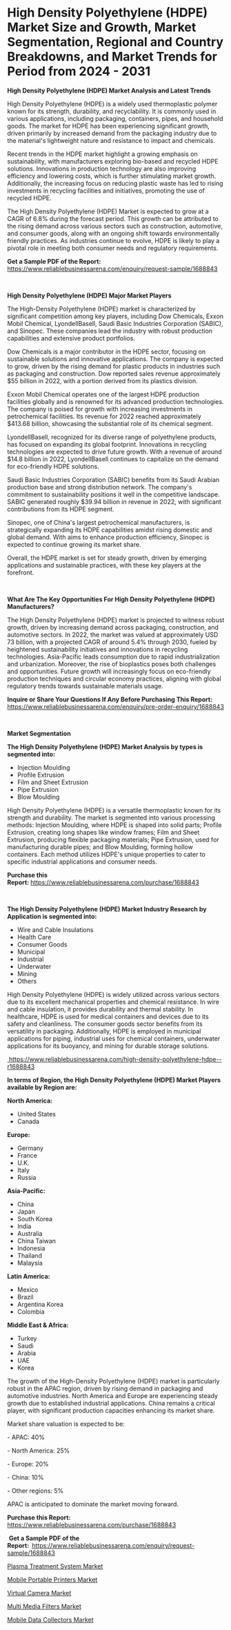 <p><h1>High Density Polyethylene (HDPE) Market Size and Growth, Market Segmentation, Regional and Country Breakdowns, and Market Trends for Period from 2024 -  2031</h1></p><p><strong>High Density Polyethylene (HDPE) Market Analysis and Latest Trends</strong></p>
<p><p>High Density Polyethylene (HDPE) is a widely used thermoplastic polymer known for its strength, durability, and recyclability. It is commonly used in various applications, including packaging, containers, pipes, and household goods. The market for HDPE has been experiencing significant growth, driven primarily by increased demand from the packaging industry due to the material's lightweight nature and resistance to impact and chemicals.</p><p>Recent trends in the HDPE market highlight a growing emphasis on sustainability, with manufacturers exploring bio-based and recycled HDPE solutions. Innovations in production technology are also improving efficiency and lowering costs, which is further stimulating market growth. Additionally, the increasing focus on reducing plastic waste has led to rising investments in recycling facilities and initiatives, promoting the use of recycled HDPE.</p><p>The High Density Polyethylene (HDPE) Market is expected to grow at a CAGR of 6.8% during the forecast period. This growth can be attributed to the rising demand across various sectors such as construction, automotive, and consumer goods, along with an ongoing shift towards environmentally friendly practices. As industries continue to evolve, HDPE is likely to play a pivotal role in meeting both consumer needs and regulatory requirements.</p></p>
<p><strong>Get a Sample PDF of the Report:&nbsp;</strong> <a href="https://www.reliablebusinessarena.com/enquiry/request-sample/1688843?utm_campaign=1552&utm_medium=2&utm_source=Github&utm_content=ia&utm_term=19102024&utm_id=high-density-polyethylene-hdpe">https://www.reliablebusinessarena.com/enquiry/request-sample/1688843</a></p>
<p>&nbsp;</p>
<p><strong>High Density Polyethylene (HDPE) Major Market Players</strong></p>
<p><p>The High-Density Polyethylene (HDPE) market is characterized by significant competition among key players, including Dow Chemicals, Exxon Mobil Chemical, LyondellBasell, Saudi Basic Industries Corporation (SABIC), and Sinopec. These companies lead the industry with robust production capabilities and extensive product portfolios.</p><p>Dow Chemicals is a major contributor in the HDPE sector, focusing on sustainable solutions and innovative applications. The company is expected to grow, driven by the rising demand for plastic products in industries such as packaging and construction. Dow reported sales revenue approximately $55 billion in 2022, with a portion derived from its plastics division.</p><p>Exxon Mobil Chemical operates one of the largest HDPE production facilities globally and is renowned for its advanced production technologies. The company is poised for growth with increasing investments in petrochemical facilities. Its revenue for 2022 reached approximately $413.68 billion, showcasing the substantial role of its chemical segment.</p><p>LyondellBasell, recognized for its diverse range of polyethylene products, has focused on expanding its global footprint. Innovations in recycling technologies are expected to drive future growth. With a revenue of around $14.8 billion in 2022, LyondellBasell continues to capitalize on the demand for eco-friendly HDPE solutions.</p><p>Saudi Basic Industries Corporation (SABIC) benefits from its Saudi Arabian production base and strong distribution network. The company's commitment to sustainability positions it well in the competitive landscape. SABIC generated roughly $39.94 billion in revenue in 2022, with significant contributions from its HDPE segment.</p><p>Sinopec, one of China's largest petrochemical manufacturers, is strategically expanding its HDPE capabilities amidst rising domestic and global demand. With aims to enhance production efficiency, Sinopec is expected to continue growing its market share.</p><p>Overall, the HDPE market is set for steady growth, driven by emerging applications and sustainable practices, with these key players at the forefront.</p></p>
<p>&nbsp;</p>
<p><strong>What Are The Key Opportunities For High Density Polyethylene (HDPE) Manufacturers?</strong></p>
<p><p>The High Density Polyethylene (HDPE) market is projected to witness robust growth, driven by increasing demand across packaging, construction, and automotive sectors. In 2022, the market was valued at approximately USD 73 billion, with a projected CAGR of around 5.4% through 2030, fueled by heightened sustainability initiatives and innovations in recycling technologies. Asia-Pacific leads consumption due to rapid industrialization and urbanization. Moreover, the rise of bioplastics poses both challenges and opportunities. Future growth will increasingly focus on eco-friendly production techniques and circular economy practices, aligning with global regulatory trends towards sustainable materials usage.</p></p>
<p><strong>Inquire or Share Your Questions If Any Before Purchasing This Report:</strong> <a href="https://www.reliablebusinessarena.com/enquiry/pre-order-enquiry/1688843?utm_campaign=1552&utm_medium=2&utm_source=Github&utm_content=ia&utm_term=19102024&utm_id=high-density-polyethylene-hdpe">https://www.reliablebusinessarena.com/enquiry/pre-order-enquiry/1688843</a></p>
<p>&nbsp;</p>
<p><strong>Market Segmentation</strong></p>
<p><strong>The High Density Polyethylene (HDPE) Market Analysis by types is segmented into:</strong></p>
<p><ul><li>Injection Moulding</li><li>Profile Extrusion</li><li>Film and Sheet Extrusion</li><li>Pipe Extrusion</li><li>Blow Moulding</li></ul></p>
<p><p>High Density Polyethylene (HDPE) is a versatile thermoplastic known for its strength and durability. The market is segmented into various processing methods: Injection Moulding, where HDPE is shaped into solid parts; Profile Extrusion, creating long shapes like window frames; Film and Sheet Extrusion, producing flexible packaging materials; Pipe Extrusion, used for manufacturing durable pipes; and Blow Moulding, forming hollow containers. Each method utilizes HDPE's unique properties to cater to specific industrial applications and consumer needs.</p></p>
<p><strong>Purchase this Report:&nbsp;</strong><a href="https://www.reliablebusinessarena.com/purchase/1688843?utm_campaign=1552&utm_medium=2&utm_source=Github&utm_content=ia&utm_term=19102024&utm_id=high-density-polyethylene-hdpe">https://www.reliablebusinessarena.com/purchase/1688843</a></p>
<p>&nbsp;</p>
<p><strong>The High Density Polyethylene (HDPE) Market Industry Research by Application is segmented into:</strong></p>
<p><ul><li>Wire and Cable Insulations</li><li>Health Care</li><li>Consumer Goods</li><li>Municipal</li><li>Industrial</li><li>Underwater</li><li>Mining</li><li>Others</li></ul></p>
<p><p>High Density Polyethylene (HDPE) is widely utilized across various sectors due to its excellent mechanical properties and chemical resistance. In wire and cable insulation, it provides durability and thermal stability. In healthcare, HDPE is used for medical containers and devices due to its safety and cleanliness. The consumer goods sector benefits from its versatility in packaging. Additionally, HDPE is employed in municipal applications for piping, industrial uses for chemical containers, underwater applications for its buoyancy, and mining for durable storage solutions.</p></p>
<p><a href="https://www.reliablebusinessarena.com/high-density-polyethylene-hdpe--r1688843?utm_campaign=1552&utm_medium=2&utm_source=Github&utm_content=ia&utm_term=19102024&utm_id=high-density-polyethylene-hdpe">&nbsp;https://www.reliablebusinessarena.com/high-density-polyethylene-hdpe--r1688843</a></p>
<p><strong>In terms of Region, the High Density Polyethylene (HDPE) Market Players available by Region are:</strong></p>
<p>
    <p> <strong> North America: </strong>
        <ul>
            <li>United States</li>
            <li>Canada</li>
        </ul>
        </p> 
    <p> <strong> Europe: </strong>
        <ul>
            <li>Germany</li>
            <li>France</li>
            <li>U.K.</li>
            <li>Italy</li>
            <li>Russia</li>
        </ul>
        </p> 
    <p> <strong> Asia-Pacific: </strong>
        <ul>
            <li>China</li>
            <li>Japan</li>
            <li>South Korea</li>
            <li>India</li>
            <li>Australia</li>
            <li>China Taiwan</li>
            <li>Indonesia</li>
            <li>Thailand</li>
            <li>Malaysia</li>
        </ul>
        </p> 
    <p> <strong> Latin America: </strong>
        <ul>
            <li>Mexico</li>
            <li>Brazil</li>
            <li>Argentina Korea</li>
            <li>Colombia</li>
        </ul>
        </p> 
    <p> <strong> Middle East & Africa: </strong>
        <ul>
            <li>Turkey</li>
            <li>Saudi</li>
            <li>Arabia</li>
            <li>UAE</li>
            <li>Korea</li>
        </ul>
    </p>
    </p>
<p><p>The growth of the High-Density Polyethylene (HDPE) market is particularly robust in the APAC region, driven by rising demand in packaging and automotive industries. North America and Europe are experiencing steady growth due to established industrial applications. China remains a critical player, with significant production capacities enhancing its market share. </p><p>Market share valuation is expected to be: </p><p>- APAC: 40%</p><p>- North America: 25%</p><p>- Europe: 20%</p><p>- China: 10%</p><p>- Other regions: 5%</p><p>APAC is anticipated to dominate the market moving forward.</p></p>
<p><strong>Purchase this Report: </strong><a href="https://www.reliablebusinessarena.com/purchase/1688843?utm_campaign=1552&utm_medium=2&utm_source=Github&utm_content=ia&utm_term=19102024&utm_id=high-density-polyethylene-hdpe">https://www.reliablebusinessarena.com/purchase/1688843</a></p>
<p>&nbsp;<strong>Get a Sample PDF of the Report:&nbsp;&nbsp;</strong><a href="https://www.reliablebusinessarena.com/enquiry/request-sample/1688843?utm_campaign=1552&utm_medium=2&utm_source=Github&utm_content=ia&utm_term=19102024&utm_id=high-density-polyethylene-hdpe">https://www.reliablebusinessarena.com/enquiry/request-sample/1688843</a></p>
<p><strong></strong></p>
<p><p><a href="https://www.linkedin.com/pulse/surfing-plasma-treatment-system-wave-riding-market-currents-8tsue?utm_campaign=1552&utm_medium=2&utm_source=Github&utm_content=ia&utm_term=19102024&utm_id=high-density-polyethylene-hdpe">Plasma Treatment System Market</a></p><p><a href="https://www.linkedin.com/pulse/mobile-portable-printers-market-investigation-industry-evolution-syfae?utm_campaign=1552&utm_medium=2&utm_source=Github&utm_content=ia&utm_term=19102024&utm_id=high-density-polyethylene-hdpe">Mobile Portable Printers Market</a></p><p><a href="https://www.linkedin.com/pulse/virtual-camera-market-industry-trends-forecast-period-from-2024-ehpze?utm_campaign=1552&utm_medium=2&utm_source=Github&utm_content=ia&utm_term=19102024&utm_id=high-density-polyethylene-hdpe">Virtual Camera Market</a></p><p><a href="https://www.linkedin.com/pulse/multi-media-filters-market-global-share-ranking-overall-fniye?utm_campaign=1552&utm_medium=2&utm_source=Github&utm_content=ia&utm_term=19102024&utm_id=high-density-polyethylene-hdpe">Multi Media Filters Market</a></p><p><a href="https://www.linkedin.com/pulse/global-mobile-data-collectors-market-trends-innovations-forward-looking-7nkle?utm_campaign=1552&utm_medium=2&utm_source=Github&utm_content=ia&utm_term=19102024&utm_id=high-density-polyethylene-hdpe">Mobile Data Collectors Market</a></p></p>